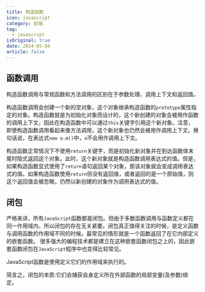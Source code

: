 ```yaml
---
title: 构造函数
icon: javascript
category: 前端
tag:
  - javascript
isOriginal: true
date: 2024-05-04
article: false
---
```


<!-- more -->
## 函数调用

构造函数调用与常规函数和方法调用的区别在于参数处理、调用上下文和返回值。

构造函数调用会创建一个新的空对象，这个对象继承构造函数的`prototype`属性指定的对象。构造函数就是为初始化对象而设计的，这个新创建的对象会被用作函数的调用上下文，因此在构造函数中可以通过`this`关键字引用这个新对象。注意，即使构造函数调用看起来像方法调用，这个新对象也仍然会被用作调用上下文。换句话说，在表达式`new o.m()`中，`o`不会用作调用上下文。

构造函数正常情况下不使用`return`关键字，而是初始化新对象并在到达函数体末尾时隐式返回这个对象。此时，这个新对象就是构造函数调用表达式的值。但是，如果构造函数显式使用了`return`语句返回某个对象，那该对象就会变成调用表达式的值。如果构造函数使用`return`但没有返回值，或者返回的是一个原始值，则这个返回值会被忽略，仍然以新创建的对象作为调用表达式的值。

## 闭包

严格来讲，所有`JavaScript`函数都是闭包。但由于多数函数调用与函数定义都在同一作用域内，所以闭包的存在无关紧要。闭包真正值得关注的时候，是定义函数与调用函数的作用域不同的时候。最常见的情形就是一个函数返回了在它内部定义的嵌套函数。 很多强大的编程技术都是建立在这种嵌套函数闭包之上的，因此嵌套函数闭包在`JavaScript`程序中也变得比较常见。

JavaScript函数是使用定义它们的作用域来执行的。

简言之，闭包的本质:它们会捕获自身定义所在外部函数的局部变量(及参数)绑定。

